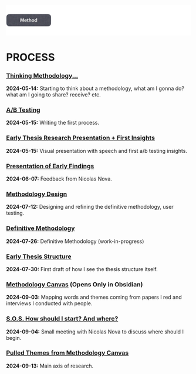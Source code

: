![](../E_ASSETS/repo-images/skeuomorphism_method.png)
# PROCESS
### [Thinking Methodology...](PROCESS/2024-05-14/Thinking_Methodology.md)
**2024-05-14:** Starting to think about a methodology, what am I gonna do? what am I going to share? receive? etc.

### [A/B Testing](PROCESS/2024-05-15/A-B_Testing.md)
**2024-05-15:** Writing the first process.

### [Early Thesis Research Presentation + First Insights](PROCESS/2024-05-30/Early_Thesis_Research_Presentation.md)
**2024-05-15:** Visual presentation with speech and first a/b testing insights.

### [Presentation of Early Findings](PROCESS/2024-06-07/Presentation_of_Early_Findings.md)
**2024-06-07:** Feedback from Nicolas Nova.

### [Methodology Design](PROCESS/2024-07-12/Methodology_Design.md)
**2024-07-12:** Designing and refining the definitive methodology, user testing.

### [Definitive Methodology](PROCESS/2024-07-26/Definitive_Methodology.md)
**2024-07-26:** Definitive Methodology (work-in-progress)

### [Early Thesis Structure](PROCESS/2024-07-30/Early_Thesis_Structure.md)
**2024-07-30:** First draft of how I see the thesis structure itself.

### [Methodology Canvas](Methodology_Canvas.canvas) (Opens Only in Obsidian)
**2024-09-03:** Mapping words and themes coming from papers I red and interviews I conducted with people.

### [S.O.S. How should I start? And where?](PROCESS/2024-09-04/How_To_Start.md)
**2024-09-04:** Small meeting with Nicolas Nova to discuss where should I begin.

### [Pulled Themes from Methodology Canvas](PROCESS/2024-09-13/Pulled_Themes.md)
**2024-09-13:** Main axis of research.
